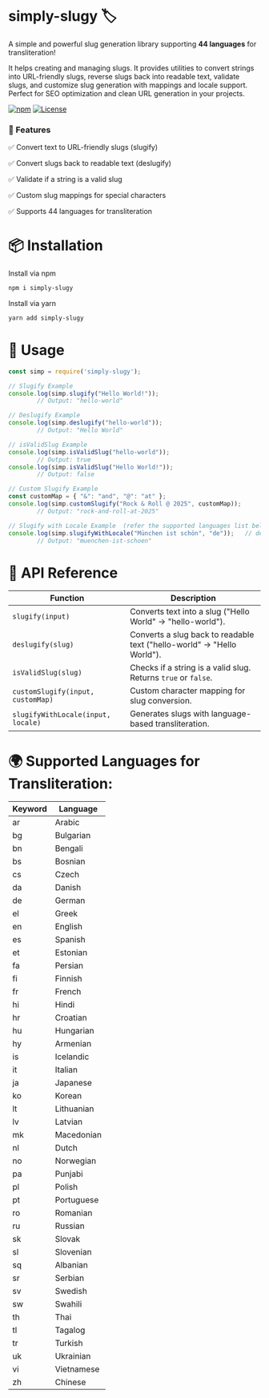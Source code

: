 # simply-slugy 🏷️

A simple and powerful slug generation library supporting **44 languages** for transliteration!

It helps creating and managing slugs. It provides utilities to convert strings into URL-friendly slugs, reverse slugs back into readable text, validate slugs, and customize slug generation with mappings and locale support. Perfect for SEO optimization and clean URL generation in your projects.

[![npm](https://img.shields.io/npm/v/simply-slugy.svg)](https://www.npmjs.com/package/simply-slugy)  [![License](https://img.shields.io/npm/l/simply-slugy.svg)](LICENSE) 

### 📌 Features

✅ Convert text to URL-friendly slugs (slugify)

✅ Convert slugs back to readable text (deslugify)

✅ Validate if a string is a valid slug

✅ Custom slug mappings for special characters

✅ Supports 44 languages for transliteration

# 📦 Installation

Install via npm

```sh
npm i simply-slugy
```

Install via yarn

```sh
yarn add simply-slugy
```


# 🚀 Usage

```js
const simp = require('simply-slugy');

// Slugify Example
console.log(simp.slugify("Hello World!"));  
        // Output: "hello-world"

// Deslugify Example
console.log(simp.deslugify("hello-world"));  
        // Output: "Hello World"

// isValidSlug Example
console.log(simp.isValidSlug("hello-world"));  
        // Output: true
console.log(simp.isValidSlug("Hello World!"));  
        // Output: false

// Custom Slugify Example
const customMap = { "&": "and", "@": "at" };
console.log(simp.customSlugify("Rock & Roll @ 2025", customMap));  
        // Output: "rock-and-roll-at-2025"

// Slugify with Locale Example  (refer the supported languages list below)
console.log(simp.slugifyWithLocale("München ist schön", "de"));   // de : German
        // Output: "muenchen-ist-schoen"
```

# 📜 API Reference

| Function              | Description                                                                 |
|-----------------------|-----------------------------------------------------------------------------|
| `slugify(input)`      | Converts text into a slug ("Hello World" → "hello-world").                 |
| `deslugify(slug)`     | Converts a slug back to readable text ("hello-world" → "Hello World").     |
| `isValidSlug(slug)`   | Checks if a string is a valid slug. Returns `true` or `false`.             |
| `customSlugify(input, customMap)` | Custom character mapping for slug conversion.                  |
| `slugifyWithLocale(input, locale)` | Generates slugs with language-based transliteration.          |

# 🌍 Supported Languages for Transliteration:

| Keyword       | Language          |
|---------------|-------------------|
| ar            | Arabic            |
| bg            | Bulgarian         |
| bn            | Bengali           |
| bs            | Bosnian           |
| cs            | Czech             |
| da            | Danish            |
| de            | German            |
| el            | Greek             |
| en            | English           |
| es            | Spanish           |
| et            | Estonian          |
| fa            | Persian           |
| fi            | Finnish           |
| fr            | French            |
| hi            | Hindi             |
| hr            | Croatian          |
| hu            | Hungarian         |
| hy            | Armenian          |
| is            | Icelandic         |
| it            | Italian           |
| ja            | Japanese          |
| ko            | Korean            |
| lt            | Lithuanian        |
| lv            | Latvian           |
| mk            | Macedonian        |
| nl            | Dutch             |
| no            | Norwegian         |
| pa            | Punjabi           |
| pl            | Polish            |
| pt            | Portuguese        |
| ro            | Romanian          |
| ru            | Russian           |
| sk            | Slovak            |
| sl            | Slovenian         |
| sq            | Albanian          |
| sr            | Serbian           |
| sv            | Swedish           |
| sw            | Swahili           |
| th            | Thai              |
| tl            | Tagalog           |
| tr            | Turkish           |
| uk            | Ukrainian         |
| vi            | Vietnamese        |
| zh            | Chinese           |